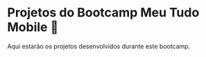 # Projetos do Bootcamp Meu Tudo Mobile 📱
Aqui estarão os projetos desenvolvidos durante este bootcamp.
